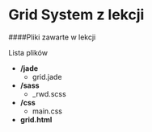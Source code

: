 # Grid System z lekcji
####Pliki zawarte w lekcji

Lista plików

* **/jade** 
  * grid.jade
* **/sass**
  * _rwd.scss
* **/css**
  * main.css
* **grid.html**
